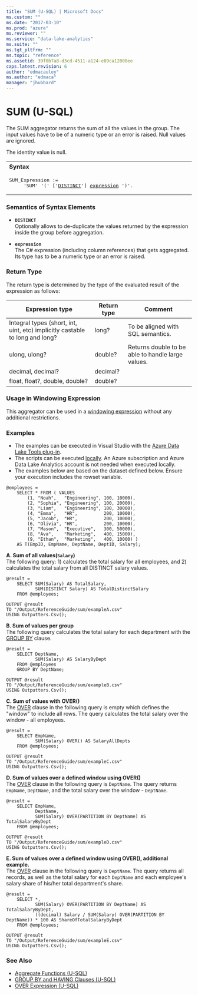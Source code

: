 ```yaml
---
title: "SUM (U-SQL) | Microsoft Docs"
ms.custom: ""
ms.date: "2017-03-10"
ms.prod: "azure"
ms.reviewer: ""
ms.service: "data-lake-analytics"
ms.suite: ""
ms.tgt_pltfrm: ""
ms.topic: "reference"
ms.assetid: 39f0b7a8-d3cd-4511-a124-e89ca12008ee
caps.latest.revision: 6
author: "edmacauley"
ms.author: "edmaca"
manager: "jhubbard"
---
```

# SUM (U-SQL)
The SUM aggregator returns the sum of all the values in the group. The input values have to be of a numeric type or an error is raised. Null values are ignored. 

The identity value is null. 

<table><th align="left">Syntax</th><tr><td><pre>
SUM_Expression :=                                                                                        
     'SUM' '(' ['<a href="#dist">DISTINCT</a>'] <a href="#exp">expression</a> ')'.
</pre></td></tr></table>

### Semantics of Syntax Elements 
* <a name="dist"></a>**`DISTINCT`**    
Optionally allows to de-duplicate the values returned by the expression inside the group before aggregation.  

* <a name="exp"></a>**`expression`**     
The C# expression (including column references) that gets aggregated. Its type has to be a numeric type or an error is raised. 

### Return Type 
The return type is determined by the type of the evaluated result of the expression as follows: 

|Expression type|Return type|Comment| 
|--|--|--|
|Integral types (short, int, uint, etc) implicitly castable to long and long?| long?|To be aligned with SQL semantics.|  
|ulong, ulong?|double?|Returns double to be able to handle large values.| 
|decimal, decimal?|decimal?||
|float, float?, double, double?|double?|| 

### Usage in Windowing Expression 
This aggregator can be used in a [windowing expression](over-expression-u-sql.md) without any additional restrictions. 

### Examples
- The examples can be executed in Visual Studio with the [Azure Data Lake Tools plug-in](https://www.microsoft.com/download/details.aspx?id=49504).  
- The scripts can be executed [locally](https://docs.microsoft.com/azure/data-lake-analytics/data-lake-analytics-data-lake-tools-get-started#run-u-sql-locally).  An Azure subscription and Azure Data Lake Analytics account is not needed when executed locally.
- The examples below are based on the dataset defined below.  Ensure your execution includes the rowset variable.  
```
@employees = 
    SELECT * FROM ( VALUES
        (1, "Noah",   "Engineering", 100, 10000),
        (2, "Sophia", "Engineering", 100, 20000),
        (3, "Liam",   "Engineering", 100, 30000),
        (4, "Emma",   "HR",          200, 10000),
        (5, "Jacob",  "HR",          200, 10000),
        (6, "Olivia", "HR",          200, 10000),
        (7, "Mason",  "Executive",   300, 50000),
        (8, "Ava",    "Marketing",   400, 15000),
        (9, "Ethan",  "Marketing",   400, 10000) )
    AS T(EmpID, EmpName, DeptName, DeptID, Salary);
```

**A.  Sum of all values(`Salary`)**  
The following query: 1) calculates the total salary for all employees, and 2) calculates the total salary from all DISTINCT salary values.
```
@result =
    SELECT SUM(Salary) AS TotalSalary,
           SUM(DISTINCT Salary) AS TotalDistinctSalary
    FROM @employees;

OUTPUT @result
TO "/Output/ReferenceGuide/sum/exampleA.csv"
USING Outputters.Csv();
```

**B.    Sum of values per group**  
The following query calculates the total salary for each department with the [GROUP BY](group-by-and-having-clauses-u-sql.md) clause.
```
@result =
    SELECT DeptName,
           SUM(Salary) AS SalaryByDept
    FROM @employees
    GROUP BY DeptName;

OUTPUT @result
TO "/Output/ReferenceGuide/sum/exampleB.csv"
USING Outputters.Csv();
```

**C.    Sum of values with OVER()**  
The [OVER](over-expression-u-sql.md) clause in the following query is empty which defines the "window" to include all rows. The query calculates the total salary over the window - all employees.
```
@result =
    SELECT EmpName,
           SUM(Salary) OVER() AS SalaryAllDepts
    FROM @employees;

OUTPUT @result
TO "/Output/ReferenceGuide/sum/exampleC.csv"
USING Outputters.Csv();
```

**D.    Sum of values over a defined window using OVER()**  
The [OVER](over-expression-u-sql.md) clause in the following query is `DeptName`.  The query returns `EmpName`, `DeptName`, and the total salary over the window - `DeptName`.
```
@result =
    SELECT EmpName,
           DeptName,
           SUM(Salary) OVER(PARTITION BY DeptName) AS TotalSalaryByDept
    FROM @employees;

OUTPUT @result
TO "/Output/ReferenceGuide/sum/exampleD.csv"
USING Outputters.Csv();
```

**E.    Sum of values over a defined window using OVER(), additional example.**  
The [OVER](over-expression-u-sql.md) clause in the following query is `DeptName`.  The query returns all records, as well as the total salary for each `DeptName` and each employee's salary share of his/her total department's share.
```
@result =
    SELECT *,
           SUM(Salary) OVER(PARTITION BY DeptName) AS TotalSalaryByDept,
           ((decimal) Salary / SUM(Salary) OVER(PARTITION BY DeptName)) * 100 AS ShareOfTotalSalaryByDept
    FROM @employees;

OUTPUT @result
TO "/Output/ReferenceGuide/sum/exampleE.csv"
USING Outputters.Csv();
```

### See Also 
* [Aggregate Functions (U-SQL)](aggregate-functions-u-sql.md)  
* [GROUP BY and HAVING Clauses (U-SQL)](group-by-and-having-clauses-u-sql.md)
* [OVER Expression (U-SQL)](over-expression-u-sql.md) 
